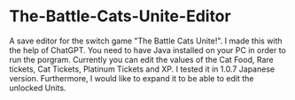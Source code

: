 # The-Battle-Cats-Unite-Editor
A save editor for the switch game "The Battle Cats Unite!".
I made this with the help of ChatGPT. You need to have Java installed on your PC in order to run the porgram. Currently you can edit the values ​​of the Cat Food, Rare tickets, Cat Tickets, Platinum Tickets and XP. I tested it in 1.0.7 Japanese version.
Furthermore, I would like to expand it to be able to edit the unlocked Units.
